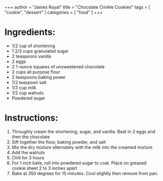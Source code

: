 +++
author = "James Royal"
title = "Chocolate Crinkle Cookies"
tags = [
    "cookie",
    "dessert"
]
categories = [
    "food"
]
+++

# Ingredients:

* 1/2 cup of shortening
* 1 2/3 cups granulated sugar
* 2 teaspoons vanilla
* 2 eggs
* 2 1-ounce squares of unsweetened chocolate
* 2 cups all purpose flour
* 2 teaspoons baking power
* 1/2 teaspoon salt
* 1/3 cup milk
* 1/2 cup walnuts
* Powdered sugar


# Instructions:

1. Throughly cream the shortening, sugar, and vanilla. Beat in 2 eggs and then the chocolate
1. Sift together the flour, baking powder, and salt
1. Mix the dry mixture alternately with the milk into the creamed mixture
1. Add the walnuts
1. Chill for 3 hours
1. For 1 inch balls, roll into powdered sugar to coat. Place on greased cookie sheet 2 to 3 inches apart
1. Bake at 350 degrees for 15 minutes. Cool slightly then remove from pan.